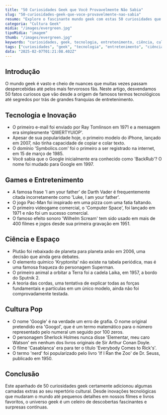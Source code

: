 ```yaml
---
title: "50 Curiosidades Geek que Você Provavelmente Não Sabia"
slug: "50-curiosidades-geek-que-voce-provavelmente-nao-sabia"
resumo: "Explore o fascinante mundo geek com estas 50 curiosidades que abrangem desde histórias inusitadas de tecnologia, ciência e cultura pop até fatos surpreendentes sobre personagens icônicos e inovações. Este artigo é um tesouro para qualquer entusiasta que deseja aprofundar seu conhecimento geek!"
categoria: "Cultura Geek"
midia: "/images/evergreen.jpg"
tipoMidia: "imagem"
thumb: "/images/evergreen.jpg"
keywords: "curiosidades, geek, tecnologia, entretenimento, ciência, cultura pop, inovações, games"
tags: ["curiosidades", "geek", "tecnologia", "entretenimento", "ciência", "cultura pop", "inovações", "games"]
data: "2025-02-07T01:21:08.402Z"
---
```


## Introdução
O mundo geek é vasto e cheio de nuances que muitas vezes passam despercebidas até pelos mais fervorosos fãs. Neste artigo, desvendamos 50 fatos curiosos que vão desde a origem de famosos termos tecnológicos até segredos por trás de grandes franquias de entretenimento.

## Tecnologia e Inovação
- O primeiro e-mail foi enviado por Ray Tomlinson em 1971 e a mensagem era simplesmente 'QWERTYUIOP'.
- Apesar de sua popularidade hoje, o primeiro modelo do iPhone, lançado em 2007, não tinha capacidade de copiar e colar texto.
- O domínio 'Symbolics.com' foi o primeiro a ser registrado na internet, em 15 de março de 1985.
- Você sabia que o Google inicialmente era conhecido como 'BackRub'? O nome foi mudado para Google em 1997.

## Games e Entretenimento
- A famosa frase 'I am your father' de Darth Vader é frequentemente citada incorretamente como 'Luke, I am your father'.
- O jogo Pac-Man foi inspirado em uma pizza com uma fatia faltando.
- O primeiro videogame comercial, o 'Computer Space', foi lançado em 1971 e não foi um sucesso comercial.
- O famoso efeito sonoro 'Wilhelm Scream' tem sido usado em mais de 400 filmes e jogos desde sua primeira gravação em 1951.

## Ciência e Espaço
- Plutão foi rebaixado de planeta para planeta anão em 2006, uma decisão que ainda gera debates.
- O elemento químico 'Kryptonita' não existe na tabela periódica, mas é uma famosa fraqueza do personagem Superman.
- O primeiro animal a orbitar a Terra foi a cadela Laika, em 1957, a bordo do Sputnik 2.
- A teoria das cordas, uma tentativa de explicar todas as forças fundamentais e partículas em um único modelo, ainda não foi comprovadamente testada.

## Cultura Pop
- O nome 'Google' é na verdade um erro de grafia. O nome original pretendido era 'Googol', que é um termo matemático para o número representado pelo numeral um seguido por 100 zeros.
- O personagem Sherlock Holmes nunca disse 'Elementar, meu caro Watson' em nenhum dos livros originais de Sir Arthur Conan Doyle.
- O filme 'Casablanca' era para ter o título 'Everybody Comes to Rick's'.
- O termo 'nerd' foi popularizado pelo livro 'If I Ran the Zoo' de Dr. Seuss, publicado em 1950.

## Conclusão
Este apanhado de 50 curiosidades geek certamente adicionou algumas camadas extras ao seu repertório cultural. Desde inovações tecnológicas que mudaram o mundo até pequenos detalhes em nossos filmes e livros favoritos, o universo geek é um celeiro de descobertas fascinantes e surpresas contínuas.
